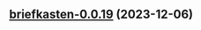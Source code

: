 

## [briefkasten-0.0.19](https://github.com/truecharts/charts/compare/briefkasten-0.0.18...briefkasten-0.0.19) (2023-12-06)

